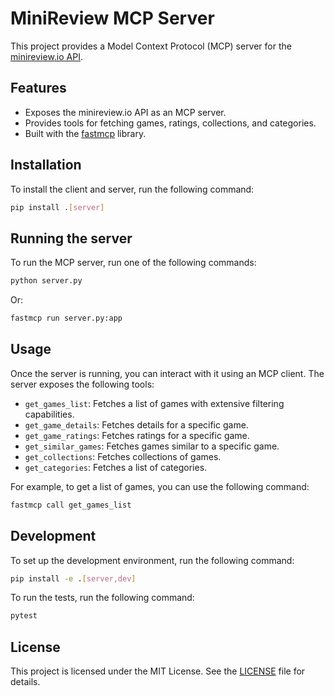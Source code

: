# MiniReview MCP Server

This project provides a Model Context Protocol (MCP) server for the [minireview.io API](https://minireview.io/).

## Features

*   Exposes the minireview.io API as an MCP server.
*   Provides tools for fetching games, ratings, collections, and categories.
*   Built with the [fastmcp](https://github.com/modelcontextprotocol/fastmcp) library.

## Installation

To install the client and server, run the following command:

```bash
pip install .[server]
```

## Running the server

To run the MCP server, run one of the following commands:

```bash
python server.py
```

Or:

```bash
fastmcp run server.py:app
```

## Usage

Once the server is running, you can interact with it using an MCP client. The server exposes the following tools:

*   `get_games_list`: Fetches a list of games with extensive filtering capabilities.
*   `get_game_details`: Fetches details for a specific game.
*   `get_game_ratings`: Fetches ratings for a specific game.
*   `get_similar_games`: Fetches games similar to a specific game.
*   `get_collections`: Fetches collections of games.
*   `get_categories`: Fetches a list of categories.

For example, to get a list of games, you can use the following command:

```bash
fastmcp call get_games_list
```

## Development

To set up the development environment, run the following command:

```bash
pip install -e .[server,dev]
```

To run the tests, run the following command:

```bash
pytest
```

## License

This project is licensed under the MIT License. See the [LICENSE](LICENSE) file for details.